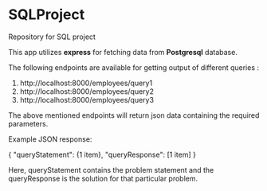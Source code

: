 # SQLProject
Repository for SQL project

This app utilizes **express** for fetching data from **Postgresql** database.

The following endpoints are available for getting output of different queries : 
1. http://localhost:8000/employees/query1
2. http://localhost:8000/employees/query2
3. http://localhost:8000/employees/query3

The above mentioned endpoints will return json data containing the required parameters. 

Example JSON response:

{
"queryStatement": {1 item},
"queryResponse": [1 item]
}

Here, queryStatement contains the problem statement and the queryResponse is the solution for that particular problem.
